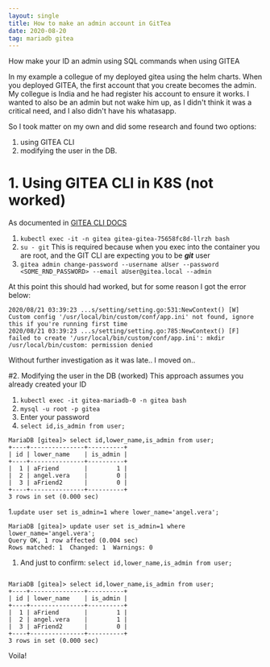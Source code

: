 ```yaml
---
layout: single
title: How to make an admin account in GitTea
date: 2020-08-20
tag: mariadb gitea
---
```

How make your ID an admin using SQL commands when using GITEA

In my example a collegue of my deployed gitea using the helm charts. When you deployed GITEA, the first account that you create becomes the admin. My collegue is India and he had register his account to ensure it works. I wanted to also be an admin but not wake him up, as I didn't think it was a critical need, and I also didn't have his whatasapp.

So I took matter on my own and did some research and found two options:
1. using GITEA CLI
2. modifying the user in the DB.

# 1. Using GITEA CLI in K8S (not worked)
As documented in [GITEA CLI DOCS](https://docs.gitea.io/en-us/command-line/#admin)
1. `kubectl exec -it -n gitea gitea-gitea-75658fc8d-llrzh bash`
1. `su - git` This is required because when you exec into the container you are root, and the GIT CLI are expecting you to be ***git*** user
1. `gitea admin change-password --username aUser --password <SOME_RND_PASSWORD> --email aUser@gitea.local --admin`

At this point this should had worked, but for some reason I got the error below:

```
2020/08/21 03:39:23 ...s/setting/setting.go:531:NewContext() [W] Custom config '/usr/local/bin/custom/conf/app.ini' not found, ignore this if you're running first time
2020/08/21 03:39:23 ...s/setting/setting.go:785:NewContext() [F] failed to create '/usr/local/bin/custom/conf/app.ini': mkdir /usr/local/bin/custom: permission denied
```

Without further investigation as it was late.. I moved on..


#2. Modifying the user in the DB (worked)
This approach assumes you already created your ID
1. `kubectl exec -it gitea-mariadb-0 -n gitea bash`
1. `mysql -u root -p gitea`
1. Enter your password
1. `select id,is_admin from user;`

```
MariaDB [gitea]> select id,lower_name,is_admin from user;
+----+---------------+----------+
| id | lower_name    | is_admin |
+----+---------------+----------+
|  1 | aFriend       |        1 |
|  2 | angel.vera    |        0 |
|  3 | aFriend2      |        0 |
+----+---------------+----------+
3 rows in set (0.000 sec)
```

1.`update user set is_admin=1 where lower_name='angel.vera';`


```
MariaDB [gitea]> update user set is_admin=1 where lower_name='angel.vera';
Query OK, 1 row affected (0.004 sec)
Rows matched: 1  Changed: 1  Warnings: 0
```

1. And just to confirm: `select id,lower_name,is_admin from user;`

```

MariaDB [gitea]> select id,lower_name,is_admin from user;
+----+---------------+----------+
| id | lower_name    | is_admin |
+----+---------------+----------+
|  1 | aFriend       |        1 |
|  2 | angel.vera    |        1 |
|  3 | aFriend2      |        0 |
+----+---------------+----------+
3 rows in set (0.000 sec)
```


Voila!
